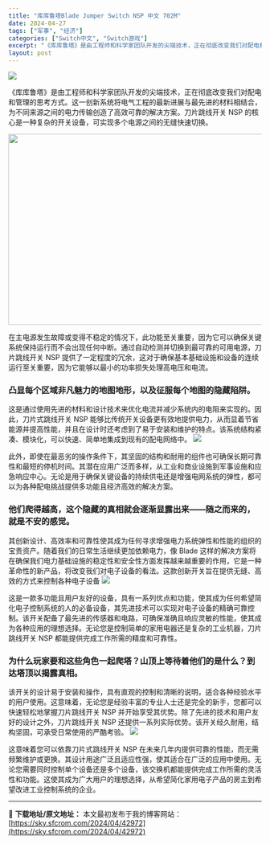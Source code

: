 ```yaml
---
title: "库库鲁塔Blade Jumper Switch NSP 中文 702M"
date: 2024-04-27
tags: ["军事", "经济"]
categories: ["Switch中文", "Switch游戏"]
excerpt: "《库库鲁塔》是由工程师和科学家团队开发的尖端技术，正在彻底改变我们对配电和管理的思考方式。这一创新系统将电气工程的最新进展与最先进的材料相结合，为不同来源之间的电力传输创造了高效可靠的解决方案。刀片跳线开关 NSP 的核心是一种复杂的开关设备，可实现多个电源之间的无缝快速切换。 在主电源发生故障或变&hellip;"
layout: post
---
```


<img class="aligncenter" src="https://sky.sfcrom.com/wp-content/uploads/2024/04/b09ef-c1-4.png" />

《库库鲁塔》是由工程师和科学家团队开发的尖端技术，正在彻底改变我们对配电和管理的思考方式。这一创新系统将电气工程的最新进展与最先进的材料相结合，为不同来源之间的电力传输创造了高效可靠的解决方案。刀片跳线开关 NSP 的核心是一种复杂的开关设备，可实现多个电源之间的无缝快速切换。

<img class="size-full wp-image-42769 aligncenter" src="https://sky.sfcrom.com/wp-content/uploads/2024/04/20240426133834-5e2ae.png" alt="" width="1200" height="380" />

<span>在主电源发生故障或变得不稳定的情况下，此功能至关重要，因为它可以确保关键系统保持运行而不会出现任何中断。通过自动检测并切换到最可靠的可用电源，刀片跳线开关 NSP 提供了一定程度的冗余，这对于确保基本基础设施和设备的连续运行至关重要，因为它能够以最小的功率损失处理高电压和电流。</span>
<h3><span>凸显每个区域非凡魅力的地图地形，以及征服每个地图的隐藏陷阱。</span></h3>
<span>这是通过使用先进的材料和设计技术来优化电流并减少系统内的电阻来实现的。因此，刀片式跳线开关 NSP 能够比传统开关设备更有效地提供电力，从而显着节省能源并提高性能，并且在设计时还考虑到了易于安装和维护的特点。该系统结构紧凑、模块化，可以快速、简单地集成到现有的配电网络中。</span>

<img src="https://sky.sfcrom.com/wp-content/uploads/2024/04/20240427104649-c19fe.jpeg" />

<span>此外，即使在最恶劣的操作条件下，其坚固的结构和耐用的组件也可确保长期可靠性和最短的停机时间。其潜在应用广泛而多样，从工业和商业设施到军事设施和应急响应中心。无论是用于确保关键设备的持续供电还是增强电网系统的弹性，都可以为各种配电挑战提供多功能且经济高效的解决方案。</span>
<h3><span>他们爬得越高，这个隐藏的真相就会逐渐显露出来——随之而来的，就是不安的感觉。</span></h3>
<span>其创新设计、高效率和可靠性使其成为任何寻求增强电力系统弹性和性能的组织的宝贵资产。随着我们的日常生活继续更加依赖电力，像 Blade 这样的解决方案将在确保我们电力基础设施的稳定性和安全性方面发挥越来越重要的作用，它是一种革命性的新产品，将改变我们对电子设备的看法。这款创新开关旨在提供无缝、高效的方式来控制各种电子设备</span>

<img src="https://sky.sfcrom.com/wp-content/uploads/2024/04/20240427104653-b46e2.jpeg" />

<span>这是一款多功能且用户友好的设备，具有一系列优点和功能，使其成为任何希望简化电子控制系统的人的必备设备，其先进技术可以实现对电子设备的精确可靠控制。该开关配备了最先进的传感器和电路，可确保准确且响应灵敏的性能，使其成为各种应用的理想选择。无论您是控制简单的家用电器还是复杂的工业机器，刀片跳线开关 NSP 都能提供完成工作所需的精度和可靠性。</span>
<h3><span>为什么玩家要和这些角色一起爬塔？山顶上等待着他们的是什么？到达塔顶以揭露真相。</span></h3>
<span>该开关的设计易于安装和操作，具有直观的控制和清晰的说明，适合各种经验水平的用户使用。这意味着，无论您是经验丰富的专业人士还是完全的新手，您都可以快速轻松地掌握刀片跳线开关 NSP 并开始享受其优势。除了先进的技术和用户友好的设计之外，刀片跳线开关 NSP 还提供一系列实际优势。该开关经久耐用，结构坚固，可承受日常使用的严酷考验。</span>

<img src="https://sky.sfcrom.com/wp-content/uploads/2024/04/20240427104654-688c9.jpeg" />

这意味着您可以依靠刀片式跳线开关 NSP 在未来几年内提供可靠的性能，而无需频繁维护或更换。其设计用途广泛且适应性强，使其适合在广泛的应用中使用。无论您需要同时控制单个设备还是多个设备，该交换机都能提供完成工作所需的灵活性和功能。这使其成为广大用户的理想选择，从希望简化家用电子产品的房主到希望改进工业控制系统的企业。

---
📖 **下载地址/原文地址：** 本文最初发布于我的博客网站：[https://sky.sfcrom.com/2024/04/42972](https://sky.sfcrom.com/2024/04/42972)
